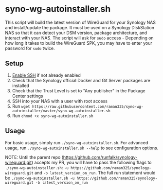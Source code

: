 # syno-wg-autoinstaller.sh
This script will build the latest version of WireGuard for your Synology NAS and install/update the package. It must be used on a Synology DiskStation NAS so that it can detect your DSM version, package architecture, and interact with your NAS. The script will ask for `sudo` access - Depending on how long it takes to build the WireGuard SPK, you may have to enter your password for `sudo` twice.

## Setup
1. [Enable SSH](https://www.synology.com/en-global/knowledgebase/DSM/tutorial/General_Setup/How_to_login_to_DSM_with_root_permission_via_SSH_Telnet) if not already enabled
2. Check that the Synology official Docker and Git Server packages are installed
3. Check that the Trust Level is set to "Any publisher" in the Package Center settings
4. SSH into your NAS with a user with root access
5. Run `wget https://raw.githubusercontent.com/raman325/syno-wg-autoinstaller/master/syno-wg-autoinstaller.sh`
6. Run `chmod +x syno-wg-autoinstaller.sh`

## Usage
For basic usage, simply run `./syno-wg-autoinstaller.sh`. For advanced usage, run `./syno-wg-autoinstaller.sh --help` to see configuration options.

NOTE: Until the parent repo (https://github.com/runfalk/synology-wireguard.git) accepts my PR, you will have to pass the following flags to `./syno-wg-autoinstaller.sh`: `-u https://github.com/raman325/synology-wireguard.git` and `-b latest_version_on_run`. The full run statement would be `./syno-wg-autoinstaller.sh -u https://github.com/raman325/synology-wireguard.git -b latest_version_on_run`
